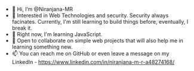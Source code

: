 - 👋 Hi, I’m @Niranjana-MR
- 👀 Interested in Web Technologies and security. Security always facinates. Currently, I'm still learning to build things before, eventually, I break it.
- 🌱 Right now, I'm learning JavaScript.
- 💞️ Open to collaborate on simple web projects that will also help me in learning something new.  
- 📫 You can reach me on GitHub or even leave a message on my LinkedIn - https://www.linkedin.com/in/niranjana-m-r-a48274168/

<!---
Niranjana-MR/Niranjana-MR is a ✨ special ✨ repository because its `README.md` (this file) appears on your GitHub profile.
You can click the Preview link to take a look at your changes.
--->
